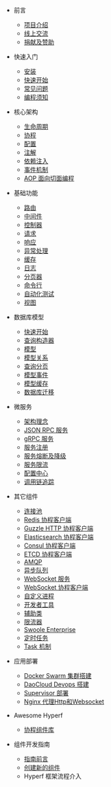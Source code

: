 * 前言

  * [项目介绍](zh/README.md)
  * [线上交流](zh/communication.md)
  * [捐献及赞助](zh/donate.md)

* 快速入门

  * [安装](zh/quick-start/install.md)
  * [快速开始](zh/quick-start/overview.md)
  * [常见问题](zh/quick-start/questions.md)
  * [编程须知](zh/quick-start/important.md)
  
* 核心架构

  * [生命周期](zh/lifecycle.md)
  * [协程](zh/coroutine.md)
  * [配置](zh/config.md)
  * [注解](zh/annotation.md)
  * [依赖注入](zh/di.md)
  * [事件机制](zh/event.md)
  * [AOP 面向切面编程](zh/aop.md)
  
* 基础功能

  * [路由](zh/router.md)
  * [中间件](zh/middleware/middleware.md)
  * [控制器](zh/controller.md)
  * [请求](zh/request.md)
  * [响应](zh/response.md)
  * [异常处理](zh/exception-handler.md)
  * [缓存](zh/cache.md)
  * [日志](zh/logger.md)
  * [分页器](zh/paginator.md)
  * [命令行](zh/command.md)
  * [自动化测试](zh/testing.md)
  * [视图](zh/view.md)
  
* 数据库模型

  * [快速开始](zh/db/quick-start.md)
  * [查询构造器](zh/db/querybuilder.md)
  * [模型](zh/db/model.md)
  * [模型关系](zh/db/relationship.md)
  * [查询分页](zh/db/paginator.md)
  * [模型事件](zh/db/event.md)
  * [模型缓存](zh/db/model-cache.md)
  * [数据库迁移](zh/db/migration.md)
  
* 微服务

  * [架构理念](zh/microservice.md)
  * [JSON RPC 服务](zh/json-rpc.md)
  * [gRPC 服务](zh/grpc.md)
  * [服务注册](zh/service-register.md)
  * [服务熔断及降级](zh/circuit-breaker.md)
  * [服务限流](zh/rate-limit.md)
  * [配置中心](zh/config-center.md)
  * [调用链追踪](zh/tracer.md)
  
* 其它组件

  * [连接池](zh/pool.md)
  * [Redis 协程客户端](zh/redis.md)
  * [Guzzle HTTP 协程客户端](zh/guzzle.md)
  * [Elasticsearch 协程客户端](zh/elasticsearch.md)
  * [Consul 协程客户端](zh/consul.md)
  * [ETCD 协程客户端](zh/etcd.md)
  * [AMQP](zh/amqp.md)
  * [异步队列](zh/async-queue.md)
  * [WebSocket 服务](zh/websocket-server.md)
  * [WebSocket 协程客户端](zh/websocket-client.md)
  * [自定义进程](zh/process.md)
  * [开发者工具](zh/devtool.md)
  * [辅助类](zh/utils.md)
  * [限流器](zh/rate-limit.md)
  * [Swoole Enterprise](zh/swoole-enterprise.md)
  * [定时任务](zh/crontab.md)
  * [Task 机制](zh/task.md)

* 应用部署

  * [Docker Swarm 集群搭建](zh/tutorial/docker-swarm.md)
  * [DaoCloud Devops 搭建](zh/tutorial/daocloud.md)
  * [Supervisor 部署](zh/tutorial/supervisor.md)
  * [Nginx 代理Http和Websocket](zh/tutorial/nginx.md)
* Awesome Hyperf

  * [协程组件库](zh/awesome-components.md)
  
* 组件开发指南

  * [指南前言](zh/component-guide/intro.md)
  * [创建新的组件](zh/component-guide/create.md)
  * Hyperf 框架流程介入
